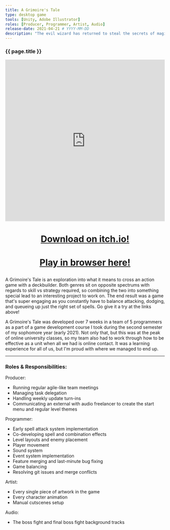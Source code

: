 ```yaml
---
title: A Grimoire's Tale
type: desktop game
tools: [Unity, Adobe Illustrator]
roles: [Producer, Programmer, Artist, Audio]
release-date: 2021-04-21 # YYYY-MM-DD
description: "The evil wizard has returned to steal the secrets of magic from the library! Sling all sorts of combined spells to take down him and his lackeys in this fast-paced action deckbuilder."
---
```


### {{ page.title }}

<iframe width="100%" height="509" src="https://www.youtube.com/embed/1fcMwpITjCY" title="YouTube video player" frameborder="0" allow="accelerometer; autoplay; clipboard-write; encrypted-media; gyroscope; picture-in-picture" allowfullscreen></iframe>  

<h1>
  <p style="text-align: center;">
      <a href="https://toastylionstudios.itch.io/a-grimoires-tale">Download on itch.io!</a>
  </p>
</h1>
<h1>
  <p style="text-align: center;">
      <a href="{{ page.url }}/play">Play in browser here!</a>
  </p>
</h1>

A Grimoire's Tale is an exploration into what it means to cross an action game with a deckbuilder. Both genres sit on opposite spectrums with regards to skill vs strategy required, so combining the two into something special lead to an interesting project to work on. The end result was a game that's super engaging as you constantly have to balance attacking, dodging, and queueing up just the right set of spells. Go give it a try at the links above!  

A Grimoire's Tale was developed over 7 weeks in a team of 5 programmers as a part of a game development course I took during the second semester of my sophomore year (early 2021). Not only that, but this was at the peak of online university classes, so my team also had to work through how to be effective as a unit when all we had is online contact. It was a learning experience for all of us, but I'm proud with where we managed to end up.  

---

### Roles & Responsibilities:
Producer:
* Running regular agile-like team meetings
* Managing task delegation
* Handling weekly update turn-ins
* Communicating an external with audio freelancer to create the start menu and regular level themes  

Programmer:
* Early spell attack system implementation
* Co-developing spell and combination effects
* Level layouts and enemy placement
* Player movement
* Sound system
* Event system implementation
* Feature merging and last-minute bug fixing
* Game balancing
* Resolving git issues and merge conflicts

Artist:
* Every single piece of artwork in the game
* Every character animation
* Manual cutscenes setup

Audio:
* The boss fight and final boss fight background tracks
